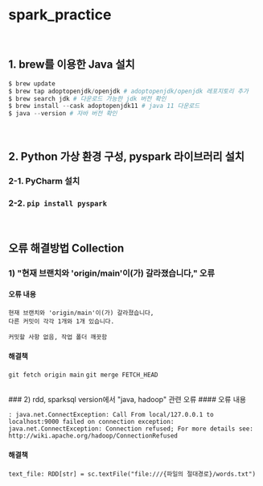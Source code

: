 # spark_practice
<br/>

## 1. brew를 이용한 Java 설치

```python
$ brew update
$ brew tap adoptopenjdk/openjdk # adoptopenjdk/openjdk 레포지토리 추가
$ brew search jdk # 다운로드 가능한 jdk 버전 확인
$ brew install --cask adoptopenjdk11 # java 11 다운로드
$ java --version # 자바 버전 확인
```
<br/>

## 2. Python 가상 환경 구성, pyspark 라이브러리 설치
### 2-1. PyCharm 설치
### 2-2. `pip install pyspark`
<br/>

## 오류 해결방법 Collection
### 1) "현재 브랜치와 'origin/main'이(가) 갈라졌습니다," 오류
#### 오류 내용
```현재 브랜치 main
현재 브랜치와 'origin/main'이(가) 갈라졌습니다,
다른 커밋이 각각 1개와 1개 있습니다.

커밋할 사항 없음, 작업 폴더 깨끗함
```
#### 해결책
```git fetch origin main``` 
```git merge FETCH_HEAD```

<br/>
### 2) rdd, sparksql version에서 "java, hadoop" 관련 오류
#### 오류 내용

```
: java.net.ConnectException: Call From local/127.0.0.1 to localhost:9000 failed on connection exception: java.net.ConnectException: Connection refused; For more details see:  http://wiki.apache.org/hadoop/ConnectionRefused
```

#### 해결책

```# load data
text_file: RDD[str] = sc.textFile("file:///{파일의 절대경로}/words.txt")
``` 
